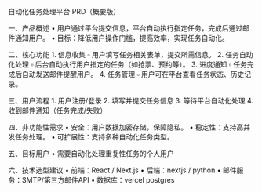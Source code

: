 自动化任务处理平台 PRD（概要版）

一、产品概述
	•	用户通过平台提交信息，平台自动执行指定任务，完成后通过邮件通知用户。
	•	目标：降低用户操作门槛，提高效率，实现任务自动化。

二、核心功能
	1.	信息收集
	▫	用户填写任务相关表单，提交所需信息。
	2.	任务自动化处理
	▫	后台自动执行用户指定的任务（如抢票、预约等）。
	3.	进度通知
	▫	任务完成后自动发送邮件提醒用户。
	4.	任务管理
	▫	用户可在平台查看任务状态、历史记录。

三、用户流程
	1.	用户注册/登录
	2.	填写并提交任务信息
	3.	等待平台自动化处理
	4.	收到邮件通知（任务完成/失败）

四、非功能性需求
	•	安全：用户数据加密存储，保障隐私。
	•	稳定性：支持高并发任务处理。
	•	可扩展性：支持多种自动化任务类型。

五、目标用户
	•	需要自动化处理重复性任务的个人用户

六、技术选型建议
	•	前端：React / Next.js
	•	后端：nextjs / python
	•	邮件服务：SMTP/第三方邮件API
	•	数据库：vercel postgres
